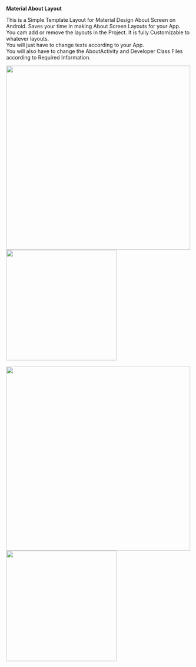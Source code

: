 <b>Material About Layout</b> 

This is a Simple Template Layout for Material Design About Screen on Android. Saves your time in making About Screen Layouts for your App.<br>
You cam add or remove the layouts in the Project.
It is fully Customizable to whatever layouts.<br>
You will just have to change texts according to your App.<br>
You will also have to change the AboutActivity and Developer Class Files according to Required Information.

<img height="500" src="https://cloud.githubusercontent.com/assets/9977126/16337899/738f59a0-3a36-11e6-9405-ad4dc5b971fd.png">
<img height="300" src="https://cloud.githubusercontent.com/assets/9977126/16337908/8b02563c-3a36-11e6-8a79-b326ab582e19.png">
<br><br>
<img height="500" src="https://cloud.githubusercontent.com/assets/9977126/16337918/9f84afa6-3a36-11e6-9bc7-b23fcebe216f.png">
<img height="300" src="https://cloud.githubusercontent.com/assets/9977126/16337934/b8224550-3a36-11e6-804e-24541e3a14a8.png">
<br><br>

